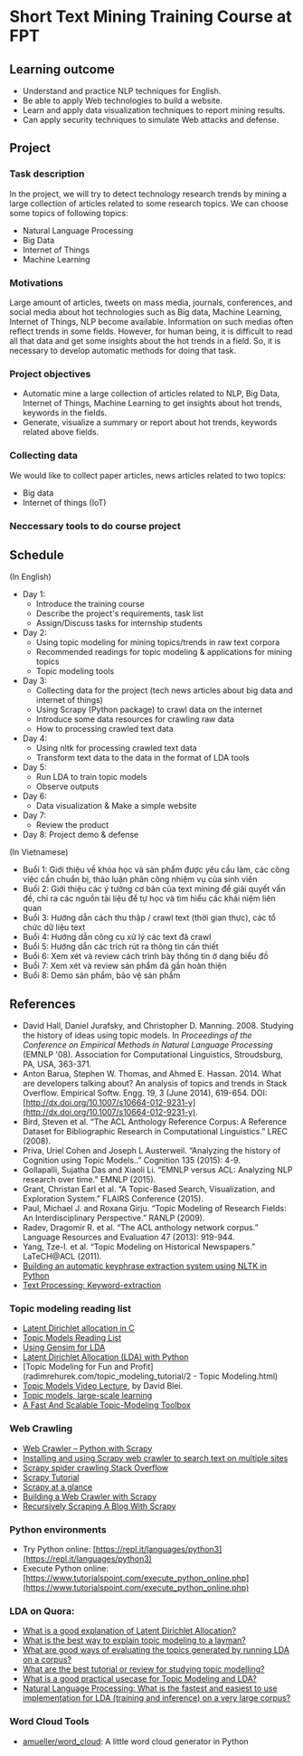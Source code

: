 # Short Text Mining Training Course at FPT

## Learning outcome

- Understand and practice NLP techniques for English.
- Be able to apply Web technologies to build a website.
- Learn and apply data visualization techniques to report mining results.
- Can apply security techniques to simulate Web attacks and defense.

## Project

### Task description

In the project, we will try to detect technology research trends by mining a large collection of articles related to some research topics. We can choose some topics of following topics:

- Natural Language Processing
- Big Data
- Internet of Things
- Machine Learning

### Motivations

Large amount of articles, tweets on mass media, journals, conferences, and social media about hot technologies such as Big data, Machine Learning, Internet of Things, NLP become available. Information on such medias often reflect
trends in some fields. However, for human being, it is difficult to read all
that data and get some insights about the hot trends in a field. So, it is necessary to develop automatic methods for doing that task.

### Project objectives

- Automatic mine a large collection of articles related to NLP, Big Data, Internet of Things, Machine Learning to get insights about hot trends, keywords in the fields.
- Generate, visualize a summary or report about hot trends, keywords related above fields.

### Collecting data

We would like to collect paper articles, news articles related to two topics:

- Big data
- Internet of things (IoT)

### Neccessary tools to do course project

## Schedule

(In English)

- Day 1:
  * Introduce the training course
  * Describe the project's requirements, task list
  * Assign/Discuss tasks for internship students
- Day 2:
  * Using topic modeling for mining topics/trends in raw text corpora
  * Recommended readings for topic modeling & applications for mining topics
  * Topic modeling tools
- Day 3:
  * Collecting data for the project (tech news articles about big data and internet of things)
  * Using Scrapy (Python package) to crawl data on the internet
  * Introduce some data resources for crawling raw data
  * How to processing crawled text data
- Day 4:
  * Using nltk for processing crawled text data
  * Transform text data to the data in the format of LDA tools
- Day 5:
  * Run LDA to train topic models
  * Observe outputs
- Day 6:
  * Data visualization & Make a simple website
- Day 7:
  * Review the product
- Day 8: Project demo & defense  

(In Vietnamese)

- Buổi 1: Giới thiệu về khóa học và sản phẩm được yêu cầu làm, các công việc cần chuẩn bị, thảo luận phân công nhiệm vụ của sinh viên
- Buổi 2: Giới thiệu các ý tưởng cơ bản của text mining để giải quyết vấn đề, chỉ ra các nguồn tài liệu để tự học và tìm hiểu các khái niệm liên quan
- Buổi 3: Hướng dẫn cách thu thập / crawl text (thời gian thực), các tổ chức dữ liệu text
- Buổi 4: Hướng dẫn công cụ xử lý các text đã crawl
- Buổi 5: Hướng dẫn các trích rút ra thông tin cần thiết
- Buổi 6: Xem xét và review cách trình bày thông tin ở dạng biểu đồ
- Buổi 7: Xem xét và review sản phẩm đã gần hoàn thiện
- Buổi 8: Demo sản phẩm, bảo vệ sản phẩm

## References

- David Hall, Daniel Jurafsky, and Christopher D. Manning. 2008. Studying the history of ideas using topic models. In *Proceedings of the Conference on Empirical Methods in Natural Language Processing* (EMNLP '08). Association for Computational Linguistics, Stroudsburg, PA, USA, 363-371.
- Anton Barua, Stephen W. Thomas, and Ahmed E. Hassan. 2014. What are developers talking about? An analysis of topics and trends in Stack Overflow. Empirical Softw. Engg. 19, 3 (June 2014), 619-654. DOI: [http://dx.doi.org/10.1007/s10664-012-9231-y](http://dx.doi.org/10.1007/s10664-012-9231-y).
- Bird, Steven et al. “The ACL Anthology Reference Corpus: A Reference Dataset for Bibliographic Research in Computational Linguistics.” LREC (2008).
- Priva, Uriel Cohen and Joseph L Austerweil. “Analyzing the history of Cognition using Topic Models..” Cognition 135 (2015): 4-9.
- Gollapalli, Sujatha Das and Xiaoli Li. “EMNLP versus ACL: Analyzing NLP research over time.” EMNLP (2015).
- Grant, Christan Earl et al. “A Topic-Based Search, Visualization, and Exploration System.” FLAIRS Conference (2015).
- Paul, Michael J. and Roxana Girju. “Topic Modeling of Research Fields: An Interdisciplinary Perspective.” RANLP (2009).
- Radev, Dragomir R. et al. “The ACL anthology network corpus.” Language Resources and Evaluation 47 (2013): 919-944.
- Yang, Tze-I. et al. “Topic Modeling on Historical Newspapers.” LaTeCH@ACL (2011).
- [Building an automatic keyphrase extraction system using NLTK in Python](https://in.pycon.org/cfp/2016/proposals/building-an-automatic-keyphrase-extraction-system-using-nltk-in-python~e9g4b/?ref=schedule)
- [Text Processing: Keyword-extraction](http://textprocessing.org/tag/keyword-extraction)

### Topic modeling reading list

- [Latent Dirichlet allocation in C](http://www.cs.columbia.edu/~blei/lda-c/index.html)
- [Topic Models Reading List](http://www.biasedestimates.com/p/topic-models-reading-list.html)
- [Using Gensim for LDA](http://christop.club/2014/05/06/using-gensim-for-lda/)
- [Latent Dirichlet Allocation (LDA) with Python](https://rstudio-pubs-static.s3.amazonaws.com/79360_850b2a69980c4488b1db95987a24867a.html)
- [Topic Modeling for Fun and Profit](radimrehurek.com/topic_modeling_tutorial/2 - Topic Modeling.html)
- [Topic Models Video Lecture](http://videolectures.net/mlss09uk_blei_tm/), by David Blei.
- [Topic models, large-scale learning](http://is.hust.edu.vn/~khoattq/codes.htm)
- [A Fast And Scalable Topic-Modeling Toolbox](http://www.ics.uci.edu/~asuncion/software/fast.htm)

### Web Crawling

- [Web Crawler – Python with Scrapy](http://www.treselle.com/blog/web-crawler-python-with-scrapy/)
- [Installing and using Scrapy web crawler to search text on multiple sites](https://opensourcehacker.com/2011/03/08/installing-and-using-scrapy-web-crawler-to-search-text-on-multiple-sites/)
- [Scrapy spider crawling Stack Overflow](https://gist.github.com/pawelmhm/8917867)
- [Scrapy Tutorial](https://doc.scrapy.org/en/latest/intro/tutorial.html)
- [Scrapy at a glance](https://doc.scrapy.org/en/latest/intro/overview.html)
- [Building a Web Crawler with Scrapy](https://blog.siliconstraits.vn/building-web-crawler-scrapy/)
- [Recursively Scraping A Blog With Scrapy](https://techcrunch.com/2016/11/19/how-data-science-and-rocke)

### Python environments

- Try Python online: [https://repl.it/languages/python3](https://repl.it/languages/python3)
- Execute Python online: [https://www.tutorialspoint.com/execute_python_online.php](https://www.tutorialspoint.com/execute_python_online.php)

### LDA on Quora:

- [What is a good explanation of Latent Dirichlet Allocation?](https://www.quora.com/What-is-a-good-explanation-of-Latent-Dirichlet-Allocation)
- [What is the best way to explain topic modeling to a layman?](https://www.quora.com/What-is-the-best-way-to-explain-topic-modeling-to-a-layman)
- [What are good ways of evaluating the topics generated by running LDA on a corpus?](https://www.quora.com/What-are-good-ways-of-evaluating-the-topics-generated-by-running-LDA-on-a-corpus)
- [What are the best tutorial or review for studying topic modelling?](https://www.quora.com/What-are-the-best-tutorial-or-review-for-studying-topic-modelling)
- [What is a good practical usecase for Topic Modeling and LDA?](https://www.quora.com/What-is-a-good-practical-usecase-for-Topic-Modeling-and-LDA)
- [Natural Language Processing: What is the fastest and easiest to use implementation for LDA (training and inference) on a very large corpus?](https://www.quora.com/Natural-Language-Processing-What-is-the-fastest-and-easiest-to-use-implementation-for-LDA-training-and-inference-on-a-very-large-corpus)

### Word Cloud Tools

- [amueller/word_cloud](https://github.com/amueller/word_cloud): A little word cloud generator in Python













